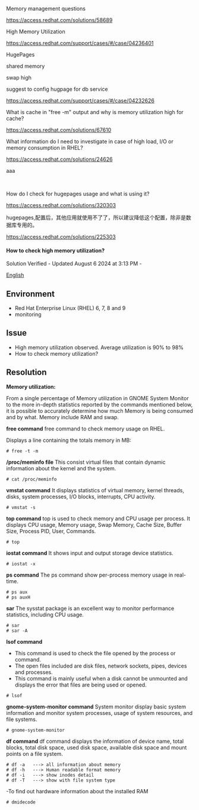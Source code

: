 

Memory management questions

https://access.redhat.com/solutions/58689



High Memory Utilization

https://access.redhat.com/support/cases/#/case/04236401

HugePages 

shared memory





swap high

suggest to config hugpage for db service

https://access.redhat.com/support/cases/#/case/04232626



What is cache in "free -m" output and why is memory utilization high for cache?

https://access.redhat.com/solutions/67610



What information do I need to investigate in case of high load, I/O or memory consumption in RHEL?

https://access.redhat.com/solutions/24626


aaa

​	

How do I check for hugepages usage and what is using it?

https://access.redhat.com/solutions/320303



hugepages,配置后，其他应用就使用不了了，所以建议降低这个配置，除非是数据库专用的。





https://access.redhat.com/solutions/225303



#### How to check high memory utilization?

 Solution Verified - Updated August 6 2024 at 3:13 PM - 

[English ](https://access.redhat.com/solutions/225303)

## Environment

- Red Hat Enterprise Linux (RHEL) 6, 7, 8 and 9
- monitoring

## Issue

- High memory utilization observed. Average utilization is 90% to 98%
- How to check memory utilization?

## Resolution

**Memory utilization:**

From a single percentage of Memory utilization in GNOME System Monitor to the more in-depth statistics reported by the commands mentioned below, it is possible to accurately determine how much Memory is being consumed and by what. Memory include RAM and swap.

**free command**
free command to check memory usage on RHEL.

Displays a line containing the totals memory in MB:

```
# free -t -m
```

**/proc/meminfo file**
This consist virtual files that contain dynamic information about the kernel and the system.

```
# cat /proc/meminfo
```

**vmstat command**
It displays statistics of virtual memory, kernel threads, disks, system processes, I/O blocks, interrupts, CPU activity.

```
# vmstat -s
```

**top command**
top is used to check memory and CPU usage per process. It displays CPU usage, Memory usage, Swap Memory, Cache Size, Buffer Size, Process PID, User, Commands.

```
# top
```

**iostat command**
It shows input and output storage device statistics.

```
# iostat -x
```

**ps command**
The ps command show per-process memory usage in real-time.

```
# ps aux
# ps auxH
```

**sar**
The sysstat package is an excellent way to monitor performance statistics, including CPU usage.

```
# sar
# sar -A
```

**lsof command**

- This command is used to check the file opened by the process or command.
- The open files included are disk files, network sockets, pipes, devices and processes.
- This command is mainly useful when a disk cannot be unmounted and displays the error that files are being used or opened.

```
# lsof
```

**gnome-system-monitor command**
System monitor display basic system information and monitor system processes, usage of system resources, and file systems.

```
# gnome-system-monitor
```

**df command**
df command displays the information of device name, total blocks, total disk space, used disk space, available disk space and mount points on a file system.

```
# df -a   ---> all information about memory
# df -h   ---> Human readable format memory
# df -i   ---> show inodes detail
# df -T   ---> show with file system type
```

-To find out hardware information about the installed RAM

```
# dmidecode
```